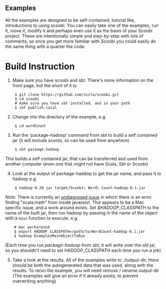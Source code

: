 Examples
--------

All the examples are designed to be self-contained, tutorial like, introductions to using scoobi. You can easily take one of the examples, run it, move it, modify it and perhaps even use it as the basis of your Scoobi project. These are intentionally simple and step-by-step with lots of comments, so once you get more familiar with Scoobi you could easily do the same thing with a quarter the code.

Build Instruction
=================

1. Make sure you have scoobi and sbt. There's more information on the front page, but the short of it is:

        $ git clone https://github.com/nicta/scoobi.git
        $ cd scoobi
        # make sure you have sbt installed, and in your path
        $ sbt publish-local

2. Change into the directory of the example, e.g.

        $ cd wordCount 

2. Run the 'package-hadoop' command from sbt to build a self contained jar (it will include scoobi, so can be used from anywhere)

        $ sbt package-hadoop

This builds a self contained jar, that can be transferred and used from another computer
(even one that might not have Scala, Sbt or Scoobi)


4. Look at the output of package-haddop to get the jar name, and pass it to hadoop e.g.

        $ hadoop-0.20 jar target/Scoobi\ Word\ Count-hadoop-0.1.jar

*Note*: There is currently an [undiagnosed issue](link-to-issue) in which there is an error finding "scala.math" from inside javassist. This appears to be a Mac specific issue, and a work around exists. Set *$HADOOP_CLASSPATH* to the name of the built jar, then run hadoop by passing in the name of the object with a `main` function to execute. e.g.

        # mac workaround
        $ export HADOOP_CLASSPATH=/path/to/WordCount-haddop-0.1.jar
        $ hadoop ExamplesMainObjectToRun

(Each time you run _package-hadoop_ from sbt, it will write over the old jar, so you shouldn't need to set HADOOP_CLASSPATH each time you run a job)

5. Take a look at the results. All of the examples write to ./output-dir, there should be both the autogenerated data that was used, along with the results. To rerun the example, you will need remove / rename output-dir (The examples will give an error if it already exists, to prevent overwriting anything)
